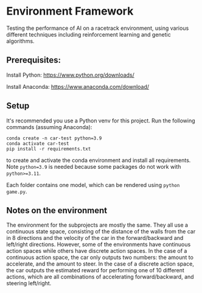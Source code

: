 # Environment Framework

Testing the performance of AI on a racetrack environment, using various
different techniques including reinforcement learning and genetic algorithms.

## Prerequisites:

Install Python: https://www.python.org/downloads/

Install Anaconda: https://www.anaconda.com/download/

## Setup

It's recommended you use a Python venv for this project. Run the following
commands (assuming Anaconda):

```
conda create -n car-test python=3.9
conda activate car-test
pip install -r requirements.txt
```

to create and activate the conda environment and install all requirements. Note
`python=3.9` is needed because some packages do not work with `python>=3.11`.

Each folder contains one model, which can be rendered using `python game.py`.

## Notes on the environment

The environment for the subprojects are mostly the same. They all use a
continuous state space, consisting of the distance of the walls from the car in
8 directions and the velocity of the car in the forward/backward and left/right
directions. However, some of the environments have continuous action spaces
while others have discrete action spaces. In the case of a continuous action
space, the car only outputs two numbers: the amount to accelerate, and the
amount to steer. In the case of a discrete action space, the car outputs the
estimated reward for performing one of 10 different actions, which are all
combinations of accelerating forward/backward, and steering left/right.
